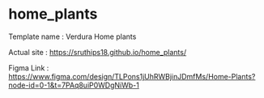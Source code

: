 # home_plants

Template name : Verdura Home plants

Actual site : https://sruthips18.github.io/home_plants/

Figma Link : https://www.figma.com/design/TLPons1jUhRWBjinJDmfMs/Home-Plants?node-id=0-1&t=7PAq8uiP0WDgNiWb-1

